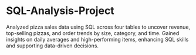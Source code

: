 # SQL-Analysis-Project
Analyzed pizza sales data using SQL across four tables to uncover revenue, top-selling pizzas, and order trends by size, category, and time. Gained insights on daily averages and high-performing items, enhancing SQL skills and supporting data-driven decisions.